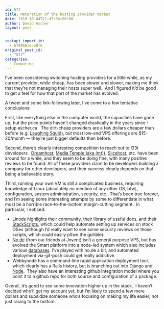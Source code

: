 ```yaml
---
id: 577
title: Maturation of the hosting provider market
date: 2010-10-04T21:47:04+00:00
author: David Ascher
layout: post


restapi_import_id:
  - 5780561eab8f6
original_post_id:
  - "577"
categories:
  - Computing
---
```

I&#8217;ve been considering switching hosting providers for a little while, as my current provider, while cheap, has been slower and slower, making me think that they&#8217;re not managing their hosts super well.  And I figured it&#8217;d be good to get a feel for how that part of the market has evolved.

A tweet and some link-following later, I&#8217;ve come to a few tentative conclusions:

First, like everything else in the computer world, the capacities have gone up, but the price points haven&#8217;t changed drastically in the years since I setup ascher.ca.  The dirt-cheap providers are a few dollars cheaper than before (e.g. [Laughing Squid](http://laughingsquid.us/)), but most low-end VPS offerings are $15-20/month &#8212; they&#8217;re just bigger defaults than before.

Second, there&#8217;s clearly interesting competition to reach out to l33t developers.  [Dreamhost](http://www.dreamhost.com), [Media Temple (aka (mt))](http://www.mediatemple.net), [Slicehost](http://slicehost.com), etc. have been around for a while, and they seem to be doing fine, with many positive reviews to be found. All of these providers claim to be developers building a company for other developers, and their success clearly depends on that being a believable story.

Third, running your own VM is still a complicated business, requiring knowledge of Linux (absolutely no mention of any other OS, btw), configuration, system administration, security, etc.  That&#8217;s been true forever, and I&#8217;m seeing some interesting attempts by some to differentiate in what must be a horrible race-to-the-bottom margin-cutting segment.  In particular, I noticed:

  * Linode highlights their community, their library of useful docs, and their [StackScripts](http://www.linode.com/stackscripts/), which could help automate setting up services on stock OSes (although I&#8217;d really want to see some security reviews on those scripts, which could easily p0wn the gullible).
  * [No.de](https://no.de/) (from our friends at Joyent) isn&#8217;t a general purpose VPS, but has evolved the Smart platform into a node-led system which also includes various [databases](http://wiki.joyent.com/node:faq). I&#8217;ve played with no.de a bit, and automated deployment via-git-push could get really addictive.
  * Webbynode has a command-line rapid application deployment tool, which clearly has a Rails history, but is branching out into Django and [Node](http://guides.webbynode.com/articles/rapidapps/nodejs.html).  They also have an interesting github integration model where you point it to a github repo for both source and configuration of a package.

Overall, it&#8217;s good to see some innovation higher up in the stack.  I haven&#8217;t decided who&#8217;ll get my account yet, but I&#8217;m likely to spend a few more dollars and subsidize someone who&#8217;s focusing on making my life easier, not just racing to the bottom.